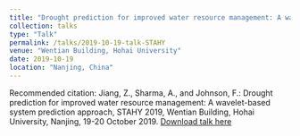 ```yaml
---
title: "Drought prediction for improved water resource management: A wavelet-based system prediction approach"
collection: talks
type: "Talk"
permalink: /talks/2019-10-19-talk-STAHY
venue: "Wentian Building, Hohai University"
date: 2019-10-19
location: "Nanjing, China"
---
```


Recommended citation: Jiang, Z., Sharma, A., and Johnson, F.: Drought prediction for improved water resource management: A wavelet-based system prediction approach, STAHY 2019, Wentian Building, Hohai University, Nanjing, 19-20 October 2019. [Download talk here](http://zejiang-unsw.github.io/files/Jiang-STAHY-2019.pdf)



